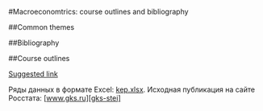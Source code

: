 #Macroeconomtrics: course outlines and bibliography

##Common themes

##Bibliography

##Course outlines  

[Suggested link][Beyer2013]

[Beyer2013]: http://dx.doi.org/10.1093/annonc/mds579 "Maintaining success, reducing treatment burden,
focusing on survivorship: highlights from the third European consensus conference on diagnosis and 
treatment of germ-cell cancer."


Ряды данных в формате Excel: [kep.xlsx][kep-at-git]. Исходная публикация на сайте Росстата: [www.gks.ru][gks-stei]

[kep-at-git]: https://github.com/epogrebnyak/rosstat-kep-data/blob/master/src2/output/kep.xlsx?raw=true
[gks-stei]: http://www.gks.ru/wps/wcm/connect/rosstat_main/rosstat/ru/statistics/publications/catalog/doc_1140080765391
